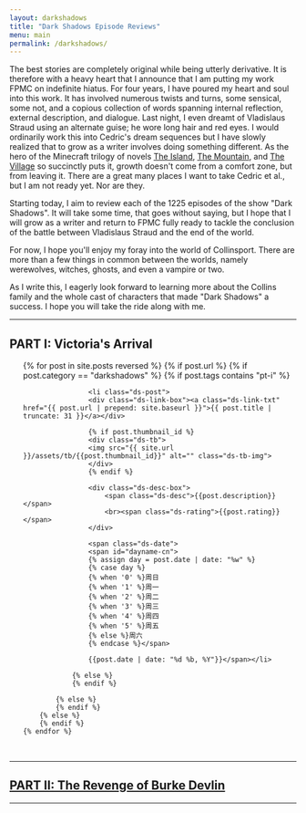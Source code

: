 ```yaml
---
layout: darkshadows
title: "Dark Shadows Episode Reviews"
menu: main
permalink: /darkshadows/ 
---
```


<html>
<head>
<meta charset="utf-8">

</head>

<body>

<div id="ds-intro">
<p>The best stories are completely original while being utterly derivative. It is therefore with a heavy heart that I announce that I am putting my work FPMC on indefinite hiatus. For four years, I have poured my heart and soul into this work. It has involved numerous twists and turns, some sensical, some not, and a copious collection of words spanning internal reflection, external description, and dialogue. Last night, I even dreamt of Vladislaus Straud using an alternate guise; he wore long hair and red eyes. I would ordinarily work this into Cedric's dream sequences but I have slowly realized that to grow as a writer involves doing something different. As the hero of the Minecraft trilogy of novels <u>The Island</u>, <u>The Mountain</u>, and <u>The Village</u> so succinctly puts it, growth doesn't come from a comfort zone, but from leaving it. There are a great many places I want to take Cedric et al., but I am not ready yet. Nor are they.</p>
<p>Starting today, I aim to review each of the 1225 episodes of the show "Dark Shadows". It will take some time, that goes without saying, but I hope that I will grow as a writer and return to FPMC fully ready to tackle the conclusion of the battle between Vladislaus Straud and the end of the world.</p>
<p>For now, I hope you'll enjoy my foray into the world of Collinsport. There are more than a few things in common between the worlds, namely werewolves, witches, ghosts, and even a vampire or two.</p>
<p>As I write this, I eagerly look forward to learning more about the Collins family and the whole cast of characters that made "Dark Shadows" a success. I hope you will take the ride along with me.</p>
</div>

<hr>

<h2>PART I: Victoria's Arrival </h2>

<ul>
	{% for post in site.posts reversed %}
        {% if post.url %}
			{% if post.category == "darkshadows" %}
				{% if post.tags contains "pt-i" %}

				    <li class="ds-post">
					<div class="ds-link-box"><a class="ds-link-txt" href="{{ post.url | prepend: site.baseurl }}">{{ post.title | truncate: 31 }}</a></div>
					
					{% if post.thumbnail_id %}
					<div class="ds-tb">
					<img src="{{ site.url }}/assets/tb/{{post.thumbnail_id}}" alt="" class="ds-tb-img">
					</div>
					{% endif %}

					<div class="ds-desc-box">
						<span class="ds-desc">{{post.description}}</span>
						<br><span class="ds-rating">{{post.rating}}</span>
					</div>

					<span class="ds-date">
					<span id="dayname-cn">
					{% assign day = post.date | date: "%w" %}
					{% case day %}
					{% when '0' %}周日
					{% when '1' %}周一
					{% when '2' %}周二
					{% when '3' %}周三
					{% when '4' %}周四
					{% when '5' %}周五
					{% else %}周六
					{% endcase %}</span>

					{{post.date | date: "%d %b, %Y"}}</span></li>
				
				{% else %}
				{% endif %}

			{% else %}	
			{% endif %}
		{% else %}
        {% endif %}
    {% endfor %}
</ul>

<br>

<hr>

<h2><a href="{{ '/darkshadows/part-ii/' | prepend: site.url }}">PART II: The Revenge of Burke Devlin</a></h2>

<hr>

</body>
</html>





